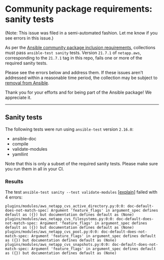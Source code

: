 # Community package requirements: sanity tests

(Note: This issue was filed in a semi-automated fashion. Let me know if you see errors in this issue.)

As per the [Ansible community package inclusion requirements][ci-testing], collections must pass `ansible-test sanity` tests. Version `21.7.1` of `netapp.aws`, corresponding to the `21.7.1` tag in this repo, fails one or more of the required sanity tests.


Please see the errors below and address them. If these issues aren't addressed within a reasonable time period, the collection may be subject to [removal from Ansible][removal].

Thank you for your efforts and for being part of the Ansible package! We appreciate it.

---

## Sanity tests

The following tests were run using `ansible-test` version `2.16.0`:

- ansible-doc
- compile
- validate-modules
- yamllint

Note that this is only a subset of the required sanity tests. Please make sure you run them in all in your CI.

### Results

The test `ansible-test sanity --test validate-modules` [[explain](https://docs.ansible.com/ansible-core/2.16/dev_guide/testing/sanity/validate-modules.html)] failed with 4 errors:

``` text
plugins/modules/aws_netapp_cvs_active_directory.py:0:0: doc-default-does-not-match-spec: Argument 'feature_flags' in argument_spec defines default as ({}) but documentation defines default as (None)
plugins/modules/aws_netapp_cvs_filesystems.py:0:0: doc-default-does-not-match-spec: Argument 'feature_flags' in argument_spec defines default as ({}) but documentation defines default as (None)
plugins/modules/aws_netapp_cvs_pool.py:0:0: doc-default-does-not-match-spec: Argument 'feature_flags' in argument_spec defines default as ({}) but documentation defines default as (None)
plugins/modules/aws_netapp_cvs_snapshots.py:0:0: doc-default-does-not-match-spec: Argument 'feature_flags' in argument_spec defines default as ({}) but documentation defines default as (None)
```




[ci-testing]: https://docs.ansible.com/ansible/latest/community/collection_contributors/collection_requirements.html#ci-testing
[repo-mgmt]: https://docs.ansible.com/ansible/latest/community/collection_contributors/collection_requirements.html#repository-management
[removal]: https://github.com/ansible-collections/overview/blob/main/removal_from_ansible.rst
